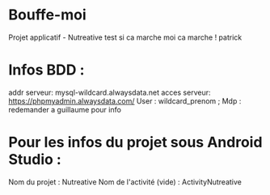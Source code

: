 # Bouffe-moi
Projet applicatif - Nutreative
test si ca marche
moi ca marche ! patrick

# Infos BDD :
addr serveur: mysql-wildcard.alwaysdata.net
acces serveur: https://phpmyadmin.alwaysdata.com/
User : wildcard_prenom ; Mdp : redemander a guillaume pour info

# Pour les infos du projet sous Android Studio :
Nom du projet : Nutreative
Nom de l'activité (vide) : ActivityNutreative
